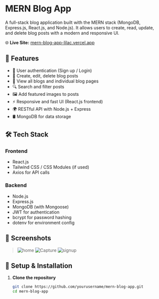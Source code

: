 # MERN Blog App

A full-stack blog application built with the MERN stack (MongoDB, Express.js, React.js, and Node.js). It allows users to create, read, update, and delete blog posts with a modern and responsive UI.

🌐 **Live Site:** [mern-blog-app-lilac.vercel.app](https://mern-blog-app-lilac.vercel.app/)

## 🚀 Features

- 🔐 User authentication (Sign up / Login)
- 📝 Create, edit, delete blog posts
- 📃 View all blogs and individual blog pages
- 🔍 Search and filter posts
- 🖼️ Add featured images to posts
- ⚡ Responsive and fast UI (React.js frontend)
- 🌍 RESTful API with Node.js + Express
- 🛢️ MongoDB for data storage

## 🛠️ Tech Stack

### Frontend
- React.js
- Tailwind CSS / CSS Modules (if used)
- Axios for API calls

### Backend
- Node.js
- Express.js
- MongoDB (with Mongoose)
- JWT for authentication
- bcrypt for password hashing
- dotenv for environment config

## 📸 Screenshots

> ![home](https://github.com/user-attachments/assets/b9221248-bf14-41de-a7a5-689c7a319a2f)
> ![Capture](https://github.com/user-attachments/assets/b0c3ce7e-f725-4a9e-b0cb-a90ba3295fa7) ![signup](https://github.com/user-attachments/assets/35e3bd2c-9444-43e3-8efe-c60bb7357c39)




## 🔧 Setup & Installation

1. **Clone the repository**
   ```bash
   git clone https://github.com/yourusername/mern-blog-app.git
   cd mern-blog-app
